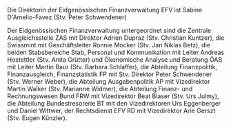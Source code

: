 <!--
                                Source URL: https://www.efv.admin.ch/efv/de/home/efv/organisation/organigramm.html
                                Page ID: 36
                                -->

                                
Die Direktorin der Eidgenössischen Finanzverwaltung EFV ist Sabine D'Amelio\-Favez (Stv. Peter Schwendener)


Der Eidgenössischen Finanzverwaltung untergeordnet sind die Zentrale Ausgleichsstelle ZAS mit Direktor Adrien Dupraz (Stv. Christian Kuntzer), die Swissmint mit Geschäftsleiter Ronnie Mocker (Stv. Jan Niklas Betz), die beiden Stabsbereiche Stab, Personal und Kommunikation mit Leiter Andreas Hostettler (Stv. Anita Grütter) und Ökonomische Analyse und Beratung ÖAB mit Leiter Martin Baur (Stv. Barbara Schlaffer), die Abteilung Finanzpolitik, Finanzausgleich, Finanzstatistik FP mit Stv. Direktor Peter Schwendener (Stv. Werner Weber), die Abteilung Ausgabenpolitik AP mit Vizedirektor Martin Walker (Stv. Marianne Widmer), die Abteilung Finanz\- und Rechnungswesen Bund FRW mit Vizedirektor Beat Blaser (Stv. Urs Julmy), die Abteilung Bundestresorerie BT mit den Vizedirektoren Urs Eggenberger und Daniel Wittwer, der Rechtsdienst EFV RD mit Vizedirektor Arie Gerszt (Stv. Eugen Künzler).


